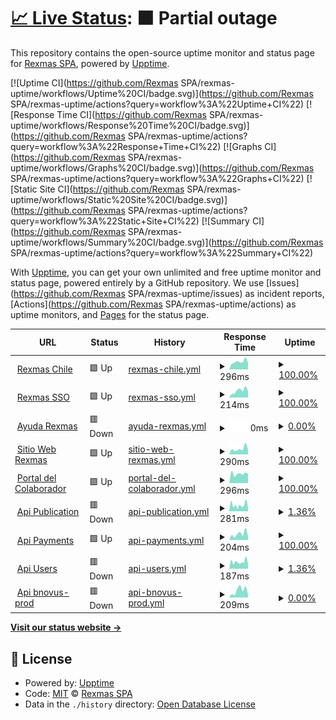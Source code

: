 # [📈 Live Status](https://demo.upptime.js.org): <!--live status--> **🟧 Partial outage**

This repository contains the open-source uptime monitor and status page for [Rexmas SPA](https://demo.upptime.js.org), powered by [Upptime](https://github.com/upptime/upptime).

[![Uptime CI](https://github.com/Rexmas SPA/rexmas-uptime/workflows/Uptime%20CI/badge.svg)](https://github.com/Rexmas SPA/rexmas-uptime/actions?query=workflow%3A%22Uptime+CI%22)
[![Response Time CI](https://github.com/Rexmas SPA/rexmas-uptime/workflows/Response%20Time%20CI/badge.svg)](https://github.com/Rexmas SPA/rexmas-uptime/actions?query=workflow%3A%22Response+Time+CI%22)
[![Graphs CI](https://github.com/Rexmas SPA/rexmas-uptime/workflows/Graphs%20CI/badge.svg)](https://github.com/Rexmas SPA/rexmas-uptime/actions?query=workflow%3A%22Graphs+CI%22)
[![Static Site CI](https://github.com/Rexmas SPA/rexmas-uptime/workflows/Static%20Site%20CI/badge.svg)](https://github.com/Rexmas SPA/rexmas-uptime/actions?query=workflow%3A%22Static+Site+CI%22)
[![Summary CI](https://github.com/Rexmas SPA/rexmas-uptime/workflows/Summary%20CI/badge.svg)](https://github.com/Rexmas SPA/rexmas-uptime/actions?query=workflow%3A%22Summary+CI%22)

With [Upptime](https://upptime.js.org), you can get your own unlimited and free uptime monitor and status page, powered entirely by a GitHub repository. We use [Issues](https://github.com/Rexmas SPA/rexmas-uptime/issues) as incident reports, [Actions](https://github.com/Rexmas SPA/rexmas-uptime/actions) as uptime monitors, and [Pages](https://demo.upptime.js.org) for the status page.

<!--start: status pages-->
<!-- This summary is generated by Upptime (https://github.com/upptime/upptime) -->
<!-- Do not edit this manually, your changes will be overwritten -->
<!-- prettier-ignore -->
| URL | Status | History | Response Time | Uptime |
| --- | ------ | ------- | ------------- | ------ |
| <img alt="" src="https://icons.duckduckgo.com/ip3/tercera.rexmas.cl.ico" height="13"> [Rexmas Chile](https://tercera.rexmas.cl/remuneraciones/es-CL/login) | 🟩 Up | [rexmas-chile.yml](https://github.com/yorkijr/rexmas-uptime/commits/HEAD/history/rexmas-chile.yml) | <details><summary><img alt="Response time graph" src="./graphs/rexmas-chile/response-time-week.png" height="20"> 296ms</summary><br><a href="https://yorkijr.github.io/rexmas-uptime/history/rexmas-chile"><img alt="Response time 426" src="https://img.shields.io/endpoint?url=https%3A%2F%2Fraw.githubusercontent.com%2Fyorkijr%2Frexmas-uptime%2FHEAD%2Fapi%2Frexmas-chile%2Fresponse-time.json"></a><br><a href="https://yorkijr.github.io/rexmas-uptime/history/rexmas-chile"><img alt="24-hour response time 253" src="https://img.shields.io/endpoint?url=https%3A%2F%2Fraw.githubusercontent.com%2Fyorkijr%2Frexmas-uptime%2FHEAD%2Fapi%2Frexmas-chile%2Fresponse-time-day.json"></a><br><a href="https://yorkijr.github.io/rexmas-uptime/history/rexmas-chile"><img alt="7-day response time 296" src="https://img.shields.io/endpoint?url=https%3A%2F%2Fraw.githubusercontent.com%2Fyorkijr%2Frexmas-uptime%2FHEAD%2Fapi%2Frexmas-chile%2Fresponse-time-week.json"></a><br><a href="https://yorkijr.github.io/rexmas-uptime/history/rexmas-chile"><img alt="30-day response time 342" src="https://img.shields.io/endpoint?url=https%3A%2F%2Fraw.githubusercontent.com%2Fyorkijr%2Frexmas-uptime%2FHEAD%2Fapi%2Frexmas-chile%2Fresponse-time-month.json"></a><br><a href="https://yorkijr.github.io/rexmas-uptime/history/rexmas-chile"><img alt="1-year response time 348" src="https://img.shields.io/endpoint?url=https%3A%2F%2Fraw.githubusercontent.com%2Fyorkijr%2Frexmas-uptime%2FHEAD%2Fapi%2Frexmas-chile%2Fresponse-time-year.json"></a></details> | <details><summary><a href="https://yorkijr.github.io/rexmas-uptime/history/rexmas-chile">100.00%</a></summary><a href="https://yorkijr.github.io/rexmas-uptime/history/rexmas-chile"><img alt="All-time uptime 99.96%" src="https://img.shields.io/endpoint?url=https%3A%2F%2Fraw.githubusercontent.com%2Fyorkijr%2Frexmas-uptime%2FHEAD%2Fapi%2Frexmas-chile%2Fuptime.json"></a><br><a href="https://yorkijr.github.io/rexmas-uptime/history/rexmas-chile"><img alt="24-hour uptime 100.00%" src="https://img.shields.io/endpoint?url=https%3A%2F%2Fraw.githubusercontent.com%2Fyorkijr%2Frexmas-uptime%2FHEAD%2Fapi%2Frexmas-chile%2Fuptime-day.json"></a><br><a href="https://yorkijr.github.io/rexmas-uptime/history/rexmas-chile"><img alt="7-day uptime 100.00%" src="https://img.shields.io/endpoint?url=https%3A%2F%2Fraw.githubusercontent.com%2Fyorkijr%2Frexmas-uptime%2FHEAD%2Fapi%2Frexmas-chile%2Fuptime-week.json"></a><br><a href="https://yorkijr.github.io/rexmas-uptime/history/rexmas-chile"><img alt="30-day uptime 100.00%" src="https://img.shields.io/endpoint?url=https%3A%2F%2Fraw.githubusercontent.com%2Fyorkijr%2Frexmas-uptime%2FHEAD%2Fapi%2Frexmas-chile%2Fuptime-month.json"></a><br><a href="https://yorkijr.github.io/rexmas-uptime/history/rexmas-chile"><img alt="1-year uptime 99.94%" src="https://img.shields.io/endpoint?url=https%3A%2F%2Fraw.githubusercontent.com%2Fyorkijr%2Frexmas-uptime%2FHEAD%2Fapi%2Frexmas-chile%2Fuptime-year.json"></a></details>
| <img alt="" src="https://icons.duckduckgo.com/ip3/accounts.rexmas.com.ico" height="13"> [Rexmas SSO](https://accounts.rexmas.com/login?membership_id=&system_id=&session_token=) | 🟩 Up | [rexmas-sso.yml](https://github.com/yorkijr/rexmas-uptime/commits/HEAD/history/rexmas-sso.yml) | <details><summary><img alt="Response time graph" src="./graphs/rexmas-sso/response-time-week.png" height="20"> 214ms</summary><br><a href="https://yorkijr.github.io/rexmas-uptime/history/rexmas-sso"><img alt="Response time 237" src="https://img.shields.io/endpoint?url=https%3A%2F%2Fraw.githubusercontent.com%2Fyorkijr%2Frexmas-uptime%2FHEAD%2Fapi%2Frexmas-sso%2Fresponse-time.json"></a><br><a href="https://yorkijr.github.io/rexmas-uptime/history/rexmas-sso"><img alt="24-hour response time 199" src="https://img.shields.io/endpoint?url=https%3A%2F%2Fraw.githubusercontent.com%2Fyorkijr%2Frexmas-uptime%2FHEAD%2Fapi%2Frexmas-sso%2Fresponse-time-day.json"></a><br><a href="https://yorkijr.github.io/rexmas-uptime/history/rexmas-sso"><img alt="7-day response time 214" src="https://img.shields.io/endpoint?url=https%3A%2F%2Fraw.githubusercontent.com%2Fyorkijr%2Frexmas-uptime%2FHEAD%2Fapi%2Frexmas-sso%2Fresponse-time-week.json"></a><br><a href="https://yorkijr.github.io/rexmas-uptime/history/rexmas-sso"><img alt="30-day response time 228" src="https://img.shields.io/endpoint?url=https%3A%2F%2Fraw.githubusercontent.com%2Fyorkijr%2Frexmas-uptime%2FHEAD%2Fapi%2Frexmas-sso%2Fresponse-time-month.json"></a><br><a href="https://yorkijr.github.io/rexmas-uptime/history/rexmas-sso"><img alt="1-year response time 246" src="https://img.shields.io/endpoint?url=https%3A%2F%2Fraw.githubusercontent.com%2Fyorkijr%2Frexmas-uptime%2FHEAD%2Fapi%2Frexmas-sso%2Fresponse-time-year.json"></a></details> | <details><summary><a href="https://yorkijr.github.io/rexmas-uptime/history/rexmas-sso">100.00%</a></summary><a href="https://yorkijr.github.io/rexmas-uptime/history/rexmas-sso"><img alt="All-time uptime 99.71%" src="https://img.shields.io/endpoint?url=https%3A%2F%2Fraw.githubusercontent.com%2Fyorkijr%2Frexmas-uptime%2FHEAD%2Fapi%2Frexmas-sso%2Fuptime.json"></a><br><a href="https://yorkijr.github.io/rexmas-uptime/history/rexmas-sso"><img alt="24-hour uptime 100.00%" src="https://img.shields.io/endpoint?url=https%3A%2F%2Fraw.githubusercontent.com%2Fyorkijr%2Frexmas-uptime%2FHEAD%2Fapi%2Frexmas-sso%2Fuptime-day.json"></a><br><a href="https://yorkijr.github.io/rexmas-uptime/history/rexmas-sso"><img alt="7-day uptime 100.00%" src="https://img.shields.io/endpoint?url=https%3A%2F%2Fraw.githubusercontent.com%2Fyorkijr%2Frexmas-uptime%2FHEAD%2Fapi%2Frexmas-sso%2Fuptime-week.json"></a><br><a href="https://yorkijr.github.io/rexmas-uptime/history/rexmas-sso"><img alt="30-day uptime 100.00%" src="https://img.shields.io/endpoint?url=https%3A%2F%2Fraw.githubusercontent.com%2Fyorkijr%2Frexmas-uptime%2FHEAD%2Fapi%2Frexmas-sso%2Fuptime-month.json"></a><br><a href="https://yorkijr.github.io/rexmas-uptime/history/rexmas-sso"><img alt="1-year uptime 99.98%" src="https://img.shields.io/endpoint?url=https%3A%2F%2Fraw.githubusercontent.com%2Fyorkijr%2Frexmas-uptime%2FHEAD%2Fapi%2Frexmas-sso%2Fuptime-year.json"></a></details>
| <img alt="" src="https://icons.duckduckgo.com/ip3/ayuda.rexmas.com.ico" height="13"> [Ayuda Rexmas](https://ayuda.rexmas.com/ayudas) | 🟥 Down | [ayuda-rexmas.yml](https://github.com/yorkijr/rexmas-uptime/commits/HEAD/history/ayuda-rexmas.yml) | <details><summary><img alt="Response time graph" src="./graphs/ayuda-rexmas/response-time-week.png" height="20"> 0ms</summary><br><a href="https://yorkijr.github.io/rexmas-uptime/history/ayuda-rexmas"><img alt="Response time 1231" src="https://img.shields.io/endpoint?url=https%3A%2F%2Fraw.githubusercontent.com%2Fyorkijr%2Frexmas-uptime%2FHEAD%2Fapi%2Fayuda-rexmas%2Fresponse-time.json"></a><br><a href="https://yorkijr.github.io/rexmas-uptime/history/ayuda-rexmas"><img alt="24-hour response time 0" src="https://img.shields.io/endpoint?url=https%3A%2F%2Fraw.githubusercontent.com%2Fyorkijr%2Frexmas-uptime%2FHEAD%2Fapi%2Fayuda-rexmas%2Fresponse-time-day.json"></a><br><a href="https://yorkijr.github.io/rexmas-uptime/history/ayuda-rexmas"><img alt="7-day response time 0" src="https://img.shields.io/endpoint?url=https%3A%2F%2Fraw.githubusercontent.com%2Fyorkijr%2Frexmas-uptime%2FHEAD%2Fapi%2Fayuda-rexmas%2Fresponse-time-week.json"></a><br><a href="https://yorkijr.github.io/rexmas-uptime/history/ayuda-rexmas"><img alt="30-day response time 0" src="https://img.shields.io/endpoint?url=https%3A%2F%2Fraw.githubusercontent.com%2Fyorkijr%2Frexmas-uptime%2FHEAD%2Fapi%2Fayuda-rexmas%2Fresponse-time-month.json"></a><br><a href="https://yorkijr.github.io/rexmas-uptime/history/ayuda-rexmas"><img alt="1-year response time 1363" src="https://img.shields.io/endpoint?url=https%3A%2F%2Fraw.githubusercontent.com%2Fyorkijr%2Frexmas-uptime%2FHEAD%2Fapi%2Fayuda-rexmas%2Fresponse-time-year.json"></a></details> | <details><summary><a href="https://yorkijr.github.io/rexmas-uptime/history/ayuda-rexmas">0.00%</a></summary><a href="https://yorkijr.github.io/rexmas-uptime/history/ayuda-rexmas"><img alt="All-time uptime 95.12%" src="https://img.shields.io/endpoint?url=https%3A%2F%2Fraw.githubusercontent.com%2Fyorkijr%2Frexmas-uptime%2FHEAD%2Fapi%2Fayuda-rexmas%2Fuptime.json"></a><br><a href="https://yorkijr.github.io/rexmas-uptime/history/ayuda-rexmas"><img alt="24-hour uptime 0.00%" src="https://img.shields.io/endpoint?url=https%3A%2F%2Fraw.githubusercontent.com%2Fyorkijr%2Frexmas-uptime%2FHEAD%2Fapi%2Fayuda-rexmas%2Fuptime-day.json"></a><br><a href="https://yorkijr.github.io/rexmas-uptime/history/ayuda-rexmas"><img alt="7-day uptime 0.00%" src="https://img.shields.io/endpoint?url=https%3A%2F%2Fraw.githubusercontent.com%2Fyorkijr%2Frexmas-uptime%2FHEAD%2Fapi%2Fayuda-rexmas%2Fuptime-week.json"></a><br><a href="https://yorkijr.github.io/rexmas-uptime/history/ayuda-rexmas"><img alt="30-day uptime 0.00%" src="https://img.shields.io/endpoint?url=https%3A%2F%2Fraw.githubusercontent.com%2Fyorkijr%2Frexmas-uptime%2FHEAD%2Fapi%2Fayuda-rexmas%2Fuptime-month.json"></a><br><a href="https://yorkijr.github.io/rexmas-uptime/history/ayuda-rexmas"><img alt="1-year uptime 86.54%" src="https://img.shields.io/endpoint?url=https%3A%2F%2Fraw.githubusercontent.com%2Fyorkijr%2Frexmas-uptime%2FHEAD%2Fapi%2Fayuda-rexmas%2Fuptime-year.json"></a></details>
| <img alt="" src="https://icons.duckduckgo.com/ip3/rexmas.com.ico" height="13"> [Sitio Web Rexmas](https://rexmas.com) | 🟩 Up | [sitio-web-rexmas.yml](https://github.com/yorkijr/rexmas-uptime/commits/HEAD/history/sitio-web-rexmas.yml) | <details><summary><img alt="Response time graph" src="./graphs/sitio-web-rexmas/response-time-week.png" height="20"> 290ms</summary><br><a href="https://yorkijr.github.io/rexmas-uptime/history/sitio-web-rexmas"><img alt="Response time 453" src="https://img.shields.io/endpoint?url=https%3A%2F%2Fraw.githubusercontent.com%2Fyorkijr%2Frexmas-uptime%2FHEAD%2Fapi%2Fsitio-web-rexmas%2Fresponse-time.json"></a><br><a href="https://yorkijr.github.io/rexmas-uptime/history/sitio-web-rexmas"><img alt="24-hour response time 230" src="https://img.shields.io/endpoint?url=https%3A%2F%2Fraw.githubusercontent.com%2Fyorkijr%2Frexmas-uptime%2FHEAD%2Fapi%2Fsitio-web-rexmas%2Fresponse-time-day.json"></a><br><a href="https://yorkijr.github.io/rexmas-uptime/history/sitio-web-rexmas"><img alt="7-day response time 290" src="https://img.shields.io/endpoint?url=https%3A%2F%2Fraw.githubusercontent.com%2Fyorkijr%2Frexmas-uptime%2FHEAD%2Fapi%2Fsitio-web-rexmas%2Fresponse-time-week.json"></a><br><a href="https://yorkijr.github.io/rexmas-uptime/history/sitio-web-rexmas"><img alt="30-day response time 344" src="https://img.shields.io/endpoint?url=https%3A%2F%2Fraw.githubusercontent.com%2Fyorkijr%2Frexmas-uptime%2FHEAD%2Fapi%2Fsitio-web-rexmas%2Fresponse-time-month.json"></a><br><a href="https://yorkijr.github.io/rexmas-uptime/history/sitio-web-rexmas"><img alt="1-year response time 475" src="https://img.shields.io/endpoint?url=https%3A%2F%2Fraw.githubusercontent.com%2Fyorkijr%2Frexmas-uptime%2FHEAD%2Fapi%2Fsitio-web-rexmas%2Fresponse-time-year.json"></a></details> | <details><summary><a href="https://yorkijr.github.io/rexmas-uptime/history/sitio-web-rexmas">100.00%</a></summary><a href="https://yorkijr.github.io/rexmas-uptime/history/sitio-web-rexmas"><img alt="All-time uptime 99.85%" src="https://img.shields.io/endpoint?url=https%3A%2F%2Fraw.githubusercontent.com%2Fyorkijr%2Frexmas-uptime%2FHEAD%2Fapi%2Fsitio-web-rexmas%2Fuptime.json"></a><br><a href="https://yorkijr.github.io/rexmas-uptime/history/sitio-web-rexmas"><img alt="24-hour uptime 100.00%" src="https://img.shields.io/endpoint?url=https%3A%2F%2Fraw.githubusercontent.com%2Fyorkijr%2Frexmas-uptime%2FHEAD%2Fapi%2Fsitio-web-rexmas%2Fuptime-day.json"></a><br><a href="https://yorkijr.github.io/rexmas-uptime/history/sitio-web-rexmas"><img alt="7-day uptime 100.00%" src="https://img.shields.io/endpoint?url=https%3A%2F%2Fraw.githubusercontent.com%2Fyorkijr%2Frexmas-uptime%2FHEAD%2Fapi%2Fsitio-web-rexmas%2Fuptime-week.json"></a><br><a href="https://yorkijr.github.io/rexmas-uptime/history/sitio-web-rexmas"><img alt="30-day uptime 100.00%" src="https://img.shields.io/endpoint?url=https%3A%2F%2Fraw.githubusercontent.com%2Fyorkijr%2Frexmas-uptime%2FHEAD%2Fapi%2Fsitio-web-rexmas%2Fuptime-month.json"></a><br><a href="https://yorkijr.github.io/rexmas-uptime/history/sitio-web-rexmas"><img alt="1-year uptime 99.99%" src="https://img.shields.io/endpoint?url=https%3A%2F%2Fraw.githubusercontent.com%2Fyorkijr%2Frexmas-uptime%2FHEAD%2Fapi%2Fsitio-web-rexmas%2Fuptime-year.json"></a></details>
| <img alt="" src="https://icons.duckduckgo.com/ip3/tercera.mirexmas.com.ico" height="13"> [Portal del Colaborador](https://tercera.mirexmas.com) | 🟩 Up | [portal-del-colaborador.yml](https://github.com/yorkijr/rexmas-uptime/commits/HEAD/history/portal-del-colaborador.yml) | <details><summary><img alt="Response time graph" src="./graphs/portal-del-colaborador/response-time-week.png" height="20"> 296ms</summary><br><a href="https://yorkijr.github.io/rexmas-uptime/history/portal-del-colaborador"><img alt="Response time 265" src="https://img.shields.io/endpoint?url=https%3A%2F%2Fraw.githubusercontent.com%2Fyorkijr%2Frexmas-uptime%2FHEAD%2Fapi%2Fportal-del-colaborador%2Fresponse-time.json"></a><br><a href="https://yorkijr.github.io/rexmas-uptime/history/portal-del-colaborador"><img alt="24-hour response time 292" src="https://img.shields.io/endpoint?url=https%3A%2F%2Fraw.githubusercontent.com%2Fyorkijr%2Frexmas-uptime%2FHEAD%2Fapi%2Fportal-del-colaborador%2Fresponse-time-day.json"></a><br><a href="https://yorkijr.github.io/rexmas-uptime/history/portal-del-colaborador"><img alt="7-day response time 296" src="https://img.shields.io/endpoint?url=https%3A%2F%2Fraw.githubusercontent.com%2Fyorkijr%2Frexmas-uptime%2FHEAD%2Fapi%2Fportal-del-colaborador%2Fresponse-time-week.json"></a><br><a href="https://yorkijr.github.io/rexmas-uptime/history/portal-del-colaborador"><img alt="30-day response time 294" src="https://img.shields.io/endpoint?url=https%3A%2F%2Fraw.githubusercontent.com%2Fyorkijr%2Frexmas-uptime%2FHEAD%2Fapi%2Fportal-del-colaborador%2Fresponse-time-month.json"></a><br><a href="https://yorkijr.github.io/rexmas-uptime/history/portal-del-colaborador"><img alt="1-year response time 270" src="https://img.shields.io/endpoint?url=https%3A%2F%2Fraw.githubusercontent.com%2Fyorkijr%2Frexmas-uptime%2FHEAD%2Fapi%2Fportal-del-colaborador%2Fresponse-time-year.json"></a></details> | <details><summary><a href="https://yorkijr.github.io/rexmas-uptime/history/portal-del-colaborador">100.00%</a></summary><a href="https://yorkijr.github.io/rexmas-uptime/history/portal-del-colaborador"><img alt="All-time uptime 100.00%" src="https://img.shields.io/endpoint?url=https%3A%2F%2Fraw.githubusercontent.com%2Fyorkijr%2Frexmas-uptime%2FHEAD%2Fapi%2Fportal-del-colaborador%2Fuptime.json"></a><br><a href="https://yorkijr.github.io/rexmas-uptime/history/portal-del-colaborador"><img alt="24-hour uptime 100.00%" src="https://img.shields.io/endpoint?url=https%3A%2F%2Fraw.githubusercontent.com%2Fyorkijr%2Frexmas-uptime%2FHEAD%2Fapi%2Fportal-del-colaborador%2Fuptime-day.json"></a><br><a href="https://yorkijr.github.io/rexmas-uptime/history/portal-del-colaborador"><img alt="7-day uptime 100.00%" src="https://img.shields.io/endpoint?url=https%3A%2F%2Fraw.githubusercontent.com%2Fyorkijr%2Frexmas-uptime%2FHEAD%2Fapi%2Fportal-del-colaborador%2Fuptime-week.json"></a><br><a href="https://yorkijr.github.io/rexmas-uptime/history/portal-del-colaborador"><img alt="30-day uptime 100.00%" src="https://img.shields.io/endpoint?url=https%3A%2F%2Fraw.githubusercontent.com%2Fyorkijr%2Frexmas-uptime%2FHEAD%2Fapi%2Fportal-del-colaborador%2Fuptime-month.json"></a><br><a href="https://yorkijr.github.io/rexmas-uptime/history/portal-del-colaborador"><img alt="1-year uptime 100.00%" src="https://img.shields.io/endpoint?url=https%3A%2F%2Fraw.githubusercontent.com%2Fyorkijr%2Frexmas-uptime%2FHEAD%2Fapi%2Fportal-del-colaborador%2Fuptime-year.json"></a></details>
| <img alt="" src="https://icons.duckduckgo.com/ip3/publications.rexmas.com.ico" height="13"> [Api Publication](https://publications.rexmas.com) | 🟥 Down | [api-publication.yml](https://github.com/yorkijr/rexmas-uptime/commits/HEAD/history/api-publication.yml) | <details><summary><img alt="Response time graph" src="./graphs/api-publication/response-time-week.png" height="20"> 281ms</summary><br><a href="https://yorkijr.github.io/rexmas-uptime/history/api-publication"><img alt="Response time 287" src="https://img.shields.io/endpoint?url=https%3A%2F%2Fraw.githubusercontent.com%2Fyorkijr%2Frexmas-uptime%2FHEAD%2Fapi%2Fapi-publication%2Fresponse-time.json"></a><br><a href="https://yorkijr.github.io/rexmas-uptime/history/api-publication"><img alt="24-hour response time 160" src="https://img.shields.io/endpoint?url=https%3A%2F%2Fraw.githubusercontent.com%2Fyorkijr%2Frexmas-uptime%2FHEAD%2Fapi%2Fapi-publication%2Fresponse-time-day.json"></a><br><a href="https://yorkijr.github.io/rexmas-uptime/history/api-publication"><img alt="7-day response time 281" src="https://img.shields.io/endpoint?url=https%3A%2F%2Fraw.githubusercontent.com%2Fyorkijr%2Frexmas-uptime%2FHEAD%2Fapi%2Fapi-publication%2Fresponse-time-week.json"></a><br><a href="https://yorkijr.github.io/rexmas-uptime/history/api-publication"><img alt="30-day response time 317" src="https://img.shields.io/endpoint?url=https%3A%2F%2Fraw.githubusercontent.com%2Fyorkijr%2Frexmas-uptime%2FHEAD%2Fapi%2Fapi-publication%2Fresponse-time-month.json"></a><br><a href="https://yorkijr.github.io/rexmas-uptime/history/api-publication"><img alt="1-year response time 283" src="https://img.shields.io/endpoint?url=https%3A%2F%2Fraw.githubusercontent.com%2Fyorkijr%2Frexmas-uptime%2FHEAD%2Fapi%2Fapi-publication%2Fresponse-time-year.json"></a></details> | <details><summary><a href="https://yorkijr.github.io/rexmas-uptime/history/api-publication">1.36%</a></summary><a href="https://yorkijr.github.io/rexmas-uptime/history/api-publication"><img alt="All-time uptime 77.03%" src="https://img.shields.io/endpoint?url=https%3A%2F%2Fraw.githubusercontent.com%2Fyorkijr%2Frexmas-uptime%2FHEAD%2Fapi%2Fapi-publication%2Fuptime.json"></a><br><a href="https://yorkijr.github.io/rexmas-uptime/history/api-publication"><img alt="24-hour uptime 0.00%" src="https://img.shields.io/endpoint?url=https%3A%2F%2Fraw.githubusercontent.com%2Fyorkijr%2Frexmas-uptime%2FHEAD%2Fapi%2Fapi-publication%2Fuptime-day.json"></a><br><a href="https://yorkijr.github.io/rexmas-uptime/history/api-publication"><img alt="7-day uptime 1.36%" src="https://img.shields.io/endpoint?url=https%3A%2F%2Fraw.githubusercontent.com%2Fyorkijr%2Frexmas-uptime%2FHEAD%2Fapi%2Fapi-publication%2Fuptime-week.json"></a><br><a href="https://yorkijr.github.io/rexmas-uptime/history/api-publication"><img alt="30-day uptime 0.00%" src="https://img.shields.io/endpoint?url=https%3A%2F%2Fraw.githubusercontent.com%2Fyorkijr%2Frexmas-uptime%2FHEAD%2Fapi%2Fapi-publication%2Fuptime-month.json"></a><br><a href="https://yorkijr.github.io/rexmas-uptime/history/api-publication"><img alt="1-year uptime 31.66%" src="https://img.shields.io/endpoint?url=https%3A%2F%2Fraw.githubusercontent.com%2Fyorkijr%2Frexmas-uptime%2FHEAD%2Fapi%2Fapi-publication%2Fuptime-year.json"></a></details>
| <img alt="" src="https://icons.duckduckgo.com/ip3/payments.rexmas.com.ico" height="13"> [Api Payments](https://payments.rexmas.com) | 🟩 Up | [api-payments.yml](https://github.com/yorkijr/rexmas-uptime/commits/HEAD/history/api-payments.yml) | <details><summary><img alt="Response time graph" src="./graphs/api-payments/response-time-week.png" height="20"> 204ms</summary><br><a href="https://yorkijr.github.io/rexmas-uptime/history/api-payments"><img alt="Response time 290" src="https://img.shields.io/endpoint?url=https%3A%2F%2Fraw.githubusercontent.com%2Fyorkijr%2Frexmas-uptime%2FHEAD%2Fapi%2Fapi-payments%2Fresponse-time.json"></a><br><a href="https://yorkijr.github.io/rexmas-uptime/history/api-payments"><img alt="24-hour response time 125" src="https://img.shields.io/endpoint?url=https%3A%2F%2Fraw.githubusercontent.com%2Fyorkijr%2Frexmas-uptime%2FHEAD%2Fapi%2Fapi-payments%2Fresponse-time-day.json"></a><br><a href="https://yorkijr.github.io/rexmas-uptime/history/api-payments"><img alt="7-day response time 204" src="https://img.shields.io/endpoint?url=https%3A%2F%2Fraw.githubusercontent.com%2Fyorkijr%2Frexmas-uptime%2FHEAD%2Fapi%2Fapi-payments%2Fresponse-time-week.json"></a><br><a href="https://yorkijr.github.io/rexmas-uptime/history/api-payments"><img alt="30-day response time 265" src="https://img.shields.io/endpoint?url=https%3A%2F%2Fraw.githubusercontent.com%2Fyorkijr%2Frexmas-uptime%2FHEAD%2Fapi%2Fapi-payments%2Fresponse-time-month.json"></a><br><a href="https://yorkijr.github.io/rexmas-uptime/history/api-payments"><img alt="1-year response time 239" src="https://img.shields.io/endpoint?url=https%3A%2F%2Fraw.githubusercontent.com%2Fyorkijr%2Frexmas-uptime%2FHEAD%2Fapi%2Fapi-payments%2Fresponse-time-year.json"></a></details> | <details><summary><a href="https://yorkijr.github.io/rexmas-uptime/history/api-payments">100.00%</a></summary><a href="https://yorkijr.github.io/rexmas-uptime/history/api-payments"><img alt="All-time uptime 99.75%" src="https://img.shields.io/endpoint?url=https%3A%2F%2Fraw.githubusercontent.com%2Fyorkijr%2Frexmas-uptime%2FHEAD%2Fapi%2Fapi-payments%2Fuptime.json"></a><br><a href="https://yorkijr.github.io/rexmas-uptime/history/api-payments"><img alt="24-hour uptime 100.00%" src="https://img.shields.io/endpoint?url=https%3A%2F%2Fraw.githubusercontent.com%2Fyorkijr%2Frexmas-uptime%2FHEAD%2Fapi%2Fapi-payments%2Fuptime-day.json"></a><br><a href="https://yorkijr.github.io/rexmas-uptime/history/api-payments"><img alt="7-day uptime 100.00%" src="https://img.shields.io/endpoint?url=https%3A%2F%2Fraw.githubusercontent.com%2Fyorkijr%2Frexmas-uptime%2FHEAD%2Fapi%2Fapi-payments%2Fuptime-week.json"></a><br><a href="https://yorkijr.github.io/rexmas-uptime/history/api-payments"><img alt="30-day uptime 100.00%" src="https://img.shields.io/endpoint?url=https%3A%2F%2Fraw.githubusercontent.com%2Fyorkijr%2Frexmas-uptime%2FHEAD%2Fapi%2Fapi-payments%2Fuptime-month.json"></a><br><a href="https://yorkijr.github.io/rexmas-uptime/history/api-payments"><img alt="1-year uptime 99.98%" src="https://img.shields.io/endpoint?url=https%3A%2F%2Fraw.githubusercontent.com%2Fyorkijr%2Frexmas-uptime%2FHEAD%2Fapi%2Fapi-payments%2Fuptime-year.json"></a></details>
| <img alt="" src="https://icons.duckduckgo.com/ip3/api-users.rexmas.com.ico" height="13"> [Api Users](https://api-users.rexmas.com/docs) | 🟥 Down | [api-users.yml](https://github.com/yorkijr/rexmas-uptime/commits/HEAD/history/api-users.yml) | <details><summary><img alt="Response time graph" src="./graphs/api-users/response-time-week.png" height="20"> 187ms</summary><br><a href="https://yorkijr.github.io/rexmas-uptime/history/api-users"><img alt="Response time 217" src="https://img.shields.io/endpoint?url=https%3A%2F%2Fraw.githubusercontent.com%2Fyorkijr%2Frexmas-uptime%2FHEAD%2Fapi%2Fapi-users%2Fresponse-time.json"></a><br><a href="https://yorkijr.github.io/rexmas-uptime/history/api-users"><img alt="24-hour response time 127" src="https://img.shields.io/endpoint?url=https%3A%2F%2Fraw.githubusercontent.com%2Fyorkijr%2Frexmas-uptime%2FHEAD%2Fapi%2Fapi-users%2Fresponse-time-day.json"></a><br><a href="https://yorkijr.github.io/rexmas-uptime/history/api-users"><img alt="7-day response time 187" src="https://img.shields.io/endpoint?url=https%3A%2F%2Fraw.githubusercontent.com%2Fyorkijr%2Frexmas-uptime%2FHEAD%2Fapi%2Fapi-users%2Fresponse-time-week.json"></a><br><a href="https://yorkijr.github.io/rexmas-uptime/history/api-users"><img alt="30-day response time 220" src="https://img.shields.io/endpoint?url=https%3A%2F%2Fraw.githubusercontent.com%2Fyorkijr%2Frexmas-uptime%2FHEAD%2Fapi%2Fapi-users%2Fresponse-time-month.json"></a><br><a href="https://yorkijr.github.io/rexmas-uptime/history/api-users"><img alt="1-year response time 217" src="https://img.shields.io/endpoint?url=https%3A%2F%2Fraw.githubusercontent.com%2Fyorkijr%2Frexmas-uptime%2FHEAD%2Fapi%2Fapi-users%2Fresponse-time-year.json"></a></details> | <details><summary><a href="https://yorkijr.github.io/rexmas-uptime/history/api-users">1.36%</a></summary><a href="https://yorkijr.github.io/rexmas-uptime/history/api-users"><img alt="All-time uptime 0.41%" src="https://img.shields.io/endpoint?url=https%3A%2F%2Fraw.githubusercontent.com%2Fyorkijr%2Frexmas-uptime%2FHEAD%2Fapi%2Fapi-users%2Fuptime.json"></a><br><a href="https://yorkijr.github.io/rexmas-uptime/history/api-users"><img alt="24-hour uptime 0.00%" src="https://img.shields.io/endpoint?url=https%3A%2F%2Fraw.githubusercontent.com%2Fyorkijr%2Frexmas-uptime%2FHEAD%2Fapi%2Fapi-users%2Fuptime-day.json"></a><br><a href="https://yorkijr.github.io/rexmas-uptime/history/api-users"><img alt="7-day uptime 1.36%" src="https://img.shields.io/endpoint?url=https%3A%2F%2Fraw.githubusercontent.com%2Fyorkijr%2Frexmas-uptime%2FHEAD%2Fapi%2Fapi-users%2Fuptime-week.json"></a><br><a href="https://yorkijr.github.io/rexmas-uptime/history/api-users"><img alt="30-day uptime 0.00%" src="https://img.shields.io/endpoint?url=https%3A%2F%2Fraw.githubusercontent.com%2Fyorkijr%2Frexmas-uptime%2FHEAD%2Fapi%2Fapi-users%2Fuptime-month.json"></a><br><a href="https://yorkijr.github.io/rexmas-uptime/history/api-users"><img alt="1-year uptime 0.41%" src="https://img.shields.io/endpoint?url=https%3A%2F%2Fraw.githubusercontent.com%2Fyorkijr%2Frexmas-uptime%2FHEAD%2Fapi%2Fapi-users%2Fuptime-year.json"></a></details>
| <img alt="" src="https://icons.duckduckgo.com/ip3/manager-api.rexmas.com.ico" height="13"> [Api bnovus-prod](https://manager-api.rexmas.com/admin) | 🟥 Down | [api-bnovus-prod.yml](https://github.com/yorkijr/rexmas-uptime/commits/HEAD/history/api-bnovus-prod.yml) | <details><summary><img alt="Response time graph" src="./graphs/api-bnovus-prod/response-time-week.png" height="20"> 209ms</summary><br><a href="https://yorkijr.github.io/rexmas-uptime/history/api-bnovus-prod"><img alt="Response time 398" src="https://img.shields.io/endpoint?url=https%3A%2F%2Fraw.githubusercontent.com%2Fyorkijr%2Frexmas-uptime%2FHEAD%2Fapi%2Fapi-bnovus-prod%2Fresponse-time.json"></a><br><a href="https://yorkijr.github.io/rexmas-uptime/history/api-bnovus-prod"><img alt="24-hour response time 92" src="https://img.shields.io/endpoint?url=https%3A%2F%2Fraw.githubusercontent.com%2Fyorkijr%2Frexmas-uptime%2FHEAD%2Fapi%2Fapi-bnovus-prod%2Fresponse-time-day.json"></a><br><a href="https://yorkijr.github.io/rexmas-uptime/history/api-bnovus-prod"><img alt="7-day response time 209" src="https://img.shields.io/endpoint?url=https%3A%2F%2Fraw.githubusercontent.com%2Fyorkijr%2Frexmas-uptime%2FHEAD%2Fapi%2Fapi-bnovus-prod%2Fresponse-time-week.json"></a><br><a href="https://yorkijr.github.io/rexmas-uptime/history/api-bnovus-prod"><img alt="30-day response time 224" src="https://img.shields.io/endpoint?url=https%3A%2F%2Fraw.githubusercontent.com%2Fyorkijr%2Frexmas-uptime%2FHEAD%2Fapi%2Fapi-bnovus-prod%2Fresponse-time-month.json"></a><br><a href="https://yorkijr.github.io/rexmas-uptime/history/api-bnovus-prod"><img alt="1-year response time 432" src="https://img.shields.io/endpoint?url=https%3A%2F%2Fraw.githubusercontent.com%2Fyorkijr%2Frexmas-uptime%2FHEAD%2Fapi%2Fapi-bnovus-prod%2Fresponse-time-year.json"></a></details> | <details><summary><a href="https://yorkijr.github.io/rexmas-uptime/history/api-bnovus-prod">0.00%</a></summary><a href="https://yorkijr.github.io/rexmas-uptime/history/api-bnovus-prod"><img alt="All-time uptime 86.49%" src="https://img.shields.io/endpoint?url=https%3A%2F%2Fraw.githubusercontent.com%2Fyorkijr%2Frexmas-uptime%2FHEAD%2Fapi%2Fapi-bnovus-prod%2Fuptime.json"></a><br><a href="https://yorkijr.github.io/rexmas-uptime/history/api-bnovus-prod"><img alt="24-hour uptime 0.00%" src="https://img.shields.io/endpoint?url=https%3A%2F%2Fraw.githubusercontent.com%2Fyorkijr%2Frexmas-uptime%2FHEAD%2Fapi%2Fapi-bnovus-prod%2Fuptime-day.json"></a><br><a href="https://yorkijr.github.io/rexmas-uptime/history/api-bnovus-prod"><img alt="7-day uptime 0.00%" src="https://img.shields.io/endpoint?url=https%3A%2F%2Fraw.githubusercontent.com%2Fyorkijr%2Frexmas-uptime%2FHEAD%2Fapi%2Fapi-bnovus-prod%2Fuptime-week.json"></a><br><a href="https://yorkijr.github.io/rexmas-uptime/history/api-bnovus-prod"><img alt="30-day uptime 0.00%" src="https://img.shields.io/endpoint?url=https%3A%2F%2Fraw.githubusercontent.com%2Fyorkijr%2Frexmas-uptime%2FHEAD%2Fapi%2Fapi-bnovus-prod%2Fuptime-month.json"></a><br><a href="https://yorkijr.github.io/rexmas-uptime/history/api-bnovus-prod"><img alt="1-year uptime 75.74%" src="https://img.shields.io/endpoint?url=https%3A%2F%2Fraw.githubusercontent.com%2Fyorkijr%2Frexmas-uptime%2FHEAD%2Fapi%2Fapi-bnovus-prod%2Fuptime-year.json"></a></details>

<!--end: status pages-->

[**Visit our status website →**](https://demo.upptime.js.org)

## 📄 License

- Powered by: [Upptime](https://github.com/upptime/upptime)
- Code: [MIT](./LICENSE) © [Rexmas SPA](https://demo.upptime.js.org)
- Data in the `./history` directory: [Open Database License](https://opendatacommons.org/licenses/odbl/1-0/)
